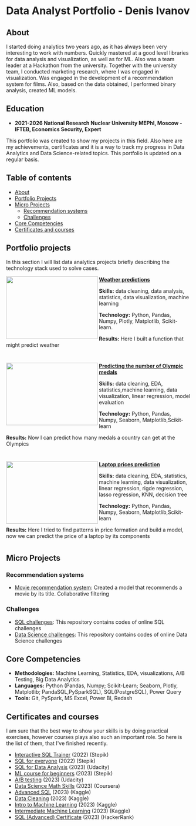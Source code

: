 # Data Analyst Portfolio - Denis Ivanov

## About
I started doing analytics two years ago, as it has always been very interesting to work with numbers. Quickly mastered at a good level libraries for data analysis and visualization, as well as for ML. Also was a team leader at a Hackathon from the university. Together with the university team, I conducted marketing research, where I was engaged in visualization. Was engaged in the development of a recommendation system for films. Also, based on the data obtained, I performed binary analysis, created ML models.

## Education
- **2021-2026 National Research Nuclear University MEPhI, Moscow - IFTEB, Economics Security, Expert**




This portfolio was created to show my projects in this field. Also here are my achievements, certificates and it is a way to track my progress in Data Analytics and Data Science-related topics. This portfolio is updated on a regular basis.


## Table of contents
- [About](#about)
- [Portfolio Projects](#portfolio-projects)
- [Micro Projects](#micro-projects)
	+ [Recommendation systems](#recommendation-systems)
	+ [Challenges](#challenges)	
- [Core Competencies](#core-competencies)
- [Certificates and courses](#certificates-and-courses)



## Portfolio projects
In this section I will list data analytics projects briefly describing the technology stack used to solve cases.

<img align="left" width="250" height="170" src="https://backpackerpanda.com/wp-content/uploads/2022/06/1551969983_42850.jpg"> **[Weather predictions](https://github.com/densivanov/data_analytics_projects/tree/main/weather_pred_project)**

**Skills:** data cleaning, data analysis, statistics, data visualization, machine learning


**Technology:** Python, Pandas, Numpy, Plotly, Matplotlib, Scikit-learn.


**Results:** Here I built a function that might predict weather  



#


<img align="left" width="250" height="170" src="https://www.stirworld.com/images/see/215_Tokyo2020MedalDesign_1.jpg?37"> **[Predicting the number of Olympic medals](https://github.com/densivanov/data_analytics_projects/tree/main/olympic_pred_project)**

**Skills:** data cleaning, EDA, statistics,machine learning, data visualization, linear regression, model evaluation 


**Technology:** Python, Pandas, Numpy, Seaborn, Matplotlib,Scikit-learn


**Results:** Now I can predict how many medals a country can get at the Olympics


#

<img align="left" width="250" height="170" src="https://i.pinimg.com/originals/4d/9d/db/4d9ddb10038ca5ac58aaeae58dbc883b.jpg"> **[Laptop prices prediction](https://github.com/densivanov/data_analytics_projects/tree/main/laptop_prediction_project)**

**Skills:** data cleaning, EDA, statistics, machine learning, data visualization, linear regression, rigde regression, lasso regression, KNN, decision tree


**Technology:** Python, Pandas, Numpy, Seaborn, Matplotlib,Scikit-learn


**Results:** Here I tried to find patterns in price formation and build a model, now we can predict the price of a laptop by its components


#


## Micro Projects

### Recommendation systems
* [Movie recommendation system](https://github.com/densivanov/data_analytics_projects/tree/main/movie_rec_project): Created a model that recommends a movie by its title. Collaborative filtering


### Challenges
* [SQL challenges](https://github.com/deNzik3/SQL): This repository contains codes of online SQL challenges
* [Data Science challenges](https://github.com/deNzik3/Data-Science): This repository contains codes of online Data Science challenges





## Core Competencies
- **Methodologies:** Machine Learning, Statistics, EDA, visualizations, A/B Testing, Big Data Analytics
- **Languages:** Python (Pandas, Numpy; Scikit-Learn; Seaborn, Plotly, Matplotlib; PandaSQL,PySparkSQL), SQL(PostgreSQL), Power Query
- **Tools:** Git, PySpark, MS Excel, Power BI, Redash


















## Certificates and courses

I am sure that the best way to show your skills is by doing practical exercises, however courses plays also such an important role. So here is the list of them, that I've finished recently.

* [Interactive SQL Trainer](https://stepik.org/cert/1959546) (2022) (Stepik)
* [SQL for everyone](https://stepik.org/cert/1574139) (2022) (Stepik)
* [SQL for Data Analysis](https://disk.yandex.ru/i/AX2bJUKksYDbDg) (2023) (Udacity)
* [ML course for beginners](https://disk.yandex.ru/i/Sv_3XgOED6D1Ig) (2023) (Stepik)
* [A/B testing](https://learn.udacity.com/courses/ud257) (2023) (Udacity)
* [Data Science Math Skills](https://www.coursera.org/learn/datasciencemathskills?action=enroll&courseSlug=datasciencemathskills&showOnboardingModal=check#modules) (2023) (Coursera)
* [Advanced SQL](https://www.kaggle.com/learn/certification/denzik228/advanced-sql) (2023) (Kaggle)
* [Data Cleaning](https://www.kaggle.com/learn/certification/denzik228/data-cleaning) (2023) (Kaggle)
* [Intro to Machine Learning](https://www.kaggle.com/learn/intro-to-machine-learning) (2023) (Kaggle)
* [Intermediate Machine Learning](https://www.kaggle.com/learn/intermediate-machine-learning) (2023) (Kaggle)
* [SQL (Advanced) Certificate](https://www.hackerrank.com/certificates/5bdb9499cdc6) (2023) (HackerRank)



